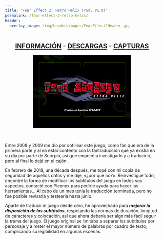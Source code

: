 ```yaml
---
title: "Fear Effect 2: Retro Helix (PSX, V1.0)"
permalink: /fear-effect-2-retro-helix/
header:
  overlay_image: /img/headers/pages/FearEffect2Header.jpg
---
```

<h2 style="text-align: center;"><strong><a href="/fear-effect-2-retro-helix/informacion/">INFORMACIÓN</a> - <a href="/fear-effect-2-retro-helix/descargar/">DESCARGAS</a> - <a href="/fear-effect-2-retro-helix/capturas/">CAPTURAS</a></strong></h2>

<p style="text-align: center;"><img src="/img/2018/07/FE2START-Esp-TTV.png" width="320" height="240" /></p><br>

Entre 2008 y 2009 me dio por cotillear este juego, como fan que era de la 
primera parte y al no estar contento con la fantraducción que ya existía en su 
día por parte de Scorpio, así que empecé a investigarlo y a traducirlo, pero al 
final lo dejé en el cajón.

En febrero de 2018, una década después, me topé con mi copia de seguridad de aquellos 
datos y me dije, «¿por qué no?». Reinvestigué todo, encontré la forma de modificar 
los subtítulos del juego en todos sus aspectos, contacté con Pleonex para pedirle 
ayuda para hacer las herramientas... Al cabo de un mes tenía la traducción terminada, 
pero no fue posible revisarla y testearla hasta junio.

Aparte de traducir el juego desde cero, he aprovechado para __*mejorar la disposición 
de los subtítulos*__, respetando las normas de duración, longitud de caracteres y colocación, 
así que ahora debería ser algo más fácil seguir la trama del juego. El juego original se 
limitaba a separar los subtítulos por personaje y a meter el mayor número de palabras por 
cuadro de texto, complicando su legibilidad en algunas escenas.